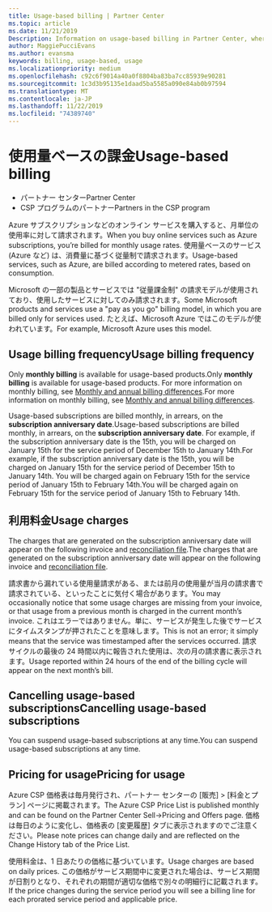 ```yaml
---
title: Usage-based billing | Partner Center
ms.topic: article
ms.date: 11/21/2019
Description: Information on usage-based billing in Partner Center, where you're billed for monthly usage rates.
author: MaggiePucciEvans
ms.author: evansma
keywords: billing, usage-based, usage
ms.localizationpriority: medium
ms.openlocfilehash: c92c6f9014a40a0f8804ba83ba7cc85939e90281
ms.sourcegitcommit: 1c3d3b95135e1daad5ba5585a090e84ab0b97594
ms.translationtype: MT
ms.contentlocale: ja-JP
ms.lasthandoff: 11/22/2019
ms.locfileid: "74389740"
---
```

# <a name="usage-based-billing"></a><span data-ttu-id="a40d1-104">使用量ベースの課金</span><span class="sxs-lookup"><span data-stu-id="a40d1-104">Usage-based billing</span></span>

- <span data-ttu-id="a40d1-105">パートナー センター</span><span class="sxs-lookup"><span data-stu-id="a40d1-105">Partner Center</span></span>
- <span data-ttu-id="a40d1-106">CSP プログラムのパートナー</span><span class="sxs-lookup"><span data-stu-id="a40d1-106">Partners in the CSP program</span></span>

<span data-ttu-id="a40d1-107">Azure サブスクリプションなどのオンライン サービスを購入すると、月単位の使用率に対して請求されます。</span><span class="sxs-lookup"><span data-stu-id="a40d1-107">When you buy online services such as Azure subscriptions, you’re billed for monthly usage rates.</span></span> <span data-ttu-id="a40d1-108">使用量ベースのサービス (Azure など) は、消費量に基づく従量制で請求されます。</span><span class="sxs-lookup"><span data-stu-id="a40d1-108">Usage-based services, such as Azure, are billed according to metered rates, based on consumption.</span></span>

<span data-ttu-id="a40d1-109">Microsoft の一部の製品とサービスでは "従量課金制" の請求モデルが使用されており、使用したサービスに対してのみ請求されます。</span><span class="sxs-lookup"><span data-stu-id="a40d1-109">Some Microsoft products and services use a "pay as you go" billing model, in which you are billed only for services used.</span></span> <span data-ttu-id="a40d1-110">たとえば、Microsoft Azure ではこのモデルが使われています。</span><span class="sxs-lookup"><span data-stu-id="a40d1-110">For example, Microsoft Azure uses this model.</span></span> 

## <a name="usage-billing-frequency"></a><span data-ttu-id="a40d1-111">Usage billing frequency</span><span class="sxs-lookup"><span data-stu-id="a40d1-111">Usage billing frequency</span></span>

<span data-ttu-id="a40d1-112">Only **monthly billing** is available for usage-based products.</span><span class="sxs-lookup"><span data-stu-id="a40d1-112">Only **monthly billing** is available for usage-based products.</span></span> <span data-ttu-id="a40d1-113">For more information on monthly billing, see [Monthly and annual billing differences](billing-annual-monthly.md).</span><span class="sxs-lookup"><span data-stu-id="a40d1-113">For more information on monthly billing, see [Monthly and annual billing differences](billing-annual-monthly.md).</span></span>

<span data-ttu-id="a40d1-114">Usage-based subscriptions are billed monthly, in arrears, on the **subscription anniversary date**.</span><span class="sxs-lookup"><span data-stu-id="a40d1-114">Usage-based subscriptions are billed monthly, in arrears, on the **subscription anniversary date**.</span></span> <span data-ttu-id="a40d1-115">For example, if the subscription anniversary date is the 15th, you will be charged on January 15th for the service period of December 15th to January 14th.</span><span class="sxs-lookup"><span data-stu-id="a40d1-115">For example, if the subscription anniversary date is the 15th, you will be charged on January 15th for the service period of December 15th to January 14th.</span></span> <span data-ttu-id="a40d1-116">You will be charged again on February 15th for the service period of January 15th to February 14th.</span><span class="sxs-lookup"><span data-stu-id="a40d1-116">You will be charged again on February 15th for the service period of January 15th to February 14th.</span></span> 

## <a name="usage-charges"></a><span data-ttu-id="a40d1-117">利用料金</span><span class="sxs-lookup"><span data-stu-id="a40d1-117">Usage charges</span></span>

<span data-ttu-id="a40d1-118">The charges that are generated on the subscription anniversary date will appear on the following invoice and [reconciliation file](usage-based-recon-files.md).</span><span class="sxs-lookup"><span data-stu-id="a40d1-118">The charges that are generated on the subscription anniversary date will appear on the following invoice and [reconciliation file](usage-based-recon-files.md).</span></span>

<span data-ttu-id="a40d1-119">請求書から漏れている使用量請求がある、または前月の使用量が当月の請求書で請求されている、といったことに気付く場合があります。</span><span class="sxs-lookup"><span data-stu-id="a40d1-119">You may occasionally notice that some usage charges are missing from your invoice, or that usage from a previous month is charged in the current month’s invoice.</span></span> <span data-ttu-id="a40d1-120">これはエラーではありません。単に、サービスが発生した後でサービスにタイムスタンプが押されたことを意味します。</span><span class="sxs-lookup"><span data-stu-id="a40d1-120">This is not an error; it simply means that the service was timestamped after the services occurred.</span></span> <span data-ttu-id="a40d1-121">請求サイクルの最後の 24 時間以内に報告された使用は、次の月の請求書に表示されます。</span><span class="sxs-lookup"><span data-stu-id="a40d1-121">Usage reported within 24 hours of the end of the billing cycle will appear on the next month’s bill.</span></span>

## <a name="cancelling-usage-based-subscriptions"></a><span data-ttu-id="a40d1-122">Cancelling usage-based subscriptions</span><span class="sxs-lookup"><span data-stu-id="a40d1-122">Cancelling usage-based subscriptions</span></span>

<span data-ttu-id="a40d1-123">You can suspend usage-based subscriptions at any time.</span><span class="sxs-lookup"><span data-stu-id="a40d1-123">You can suspend usage-based subscriptions at any time.</span></span>

## <a name="pricing-for-usage"></a><span data-ttu-id="a40d1-124">Pricing for usage</span><span class="sxs-lookup"><span data-stu-id="a40d1-124">Pricing for usage</span></span>

<span data-ttu-id="a40d1-125">Azure CSP 価格表は毎月発行され、パートナー センターの [販売] > [料金とプラン] ページに掲載されます。</span><span class="sxs-lookup"><span data-stu-id="a40d1-125">The Azure CSP Price List is published monthly and can be found on the Partner Center Sell->Pricing and Offers page.</span></span> <span data-ttu-id="a40d1-126">価格は毎日のように変化し、価格表の [変更履歴] タブに表示されますのでご注意ください。</span><span class="sxs-lookup"><span data-stu-id="a40d1-126">Please note prices can change daily and are reflected on the Change History tab of the Price List.</span></span>

<span data-ttu-id="a40d1-127">使用料金は、1 日あたりの価格に基づいています。</span><span class="sxs-lookup"><span data-stu-id="a40d1-127">Usage charges are based on daily prices.</span></span> <span data-ttu-id="a40d1-128">この価格がサービス期間中に変更された場合は、サービス期間が日割りとなり、それぞれの期間が適切な価格で別々の明細行に記載されます。</span><span class="sxs-lookup"><span data-stu-id="a40d1-128">If the price changes during the service period you will see a billing line for each prorated service period and applicable price.</span></span>
